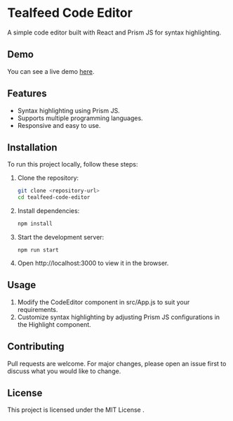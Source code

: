 # Tealfeed Code Editor

A simple code editor built with React and Prism JS for syntax highlighting.

## Demo

You can see a live demo [here](#).

## Features

- Syntax highlighting using Prism JS.
- Supports multiple programming languages.
- Responsive and easy to use.

## Installation

To run this project locally, follow these steps:

1. Clone the repository:

   ```bash
   git clone <repository-url>
   cd tealfeed-code-editor
2. Install dependencies:

   ```bash
   npm install
 3. Start the development server:

    ```
    npm run start
  4. Open http://localhost:3000 to view it in the browser.

  ## Usage
  1. Modify the CodeEditor component in src/App.js to suit your requirements.
  2. Customize syntax highlighting by adjusting Prism JS configurations in the Highlight component.

  ## Contributing
  Pull requests are welcome. For major changes, please open an issue first to discuss what you would like to change.

  ## License
  This project is licensed under the MIT License .
  

    
